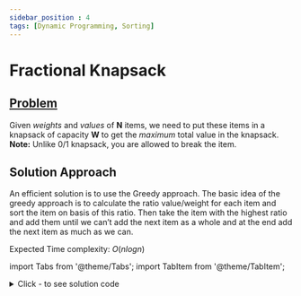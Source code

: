```yaml
---
sidebar_position : 4
tags: [Dynamic Programming, Sorting]
---
```


# Fractional Knapsack

## [Problem](https://practice.geeksforgeeks.org/problems/fractional-knapsack-1587115620/1)

<p><span>Given <em>weights</em> and <em>values</em> of <strong>N</strong> items, we need to put these items in a knapsack of capacity <strong>W</strong> to get the <em>maximum</em> total value in the knapsack.<br/>
<strong>Note:</strong> Unlike 0/1 knapsack, you are allowed to break&nbsp;the item.&nbsp;</span></p>

## Solution Approach
An efficient solution is to use the Greedy approach. The basic idea of the greedy approach is to calculate the ratio value/weight for each item and sort the item on basis of this ratio. Then take the item with the highest ratio and add them until we can’t add the next item as a whole and at the end add the next item as much as we can.

Expected Time complexity: $O(nlogn)$

import Tabs from '@theme/Tabs';
import TabItem from '@theme/TabItem';

<details><summary>Click - to see solution code</summary>

<Tabs>
<TabItem value="cpp" label="C++">

```cpp
class Solution {
   public:
    double fractionalKnapsack(int W, Item arr[], int n) {
        sort(arr, arr + n, [&](auto &a, auto &b) {
            return (double(a.value) / double(a.weight)) >
                   (double(b.value) / double(b.weight));
        });
        double ans = 0;
        for (int i = 0; i < n; i++) {
            if (W >= arr[i].weight) {
                W -= arr[i].weight;
                ans += arr[i].value;
            } else {
                double per_gm = double(arr[i].value) / double(arr[i].weight);
                double money = per_gm * double(W);
                ans += money;
                break;
            }
        }
        return ans;
    }
};
```
</TabItem>
</Tabs>

</details>
